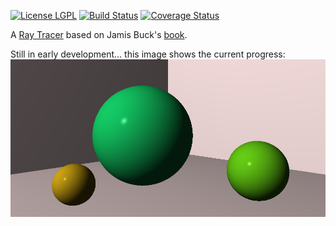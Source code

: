 [![License LGPL](https://img.shields.io/badge/license-GPL_3-brightgreen.svg)](http://www.gnu.org/licenses/gpl-3.0.txt)
[![Build Status](https://travis-ci.org/riccardomarotti/pytracer.svg?branch=master)](https://travis-ci.org/riccardomarotti/pytracer)
[![Coverage Status](https://coveralls.io/repos/github/riccardomarotti/pytracer/badge.svg?branch=master)](https://coveralls.io/github/riccardomarotti/pytracer?branch=master)

A [Ray Tracer](https://en.wikipedia.org/wiki/Ray_tracing_(graphics)) based on Jamis Buck's [book](https://pragprog.com/book/jbtracer/the-ray-tracer-challenge).

Still in early development... this image shows the current progress:
![](example.png?raw=true)